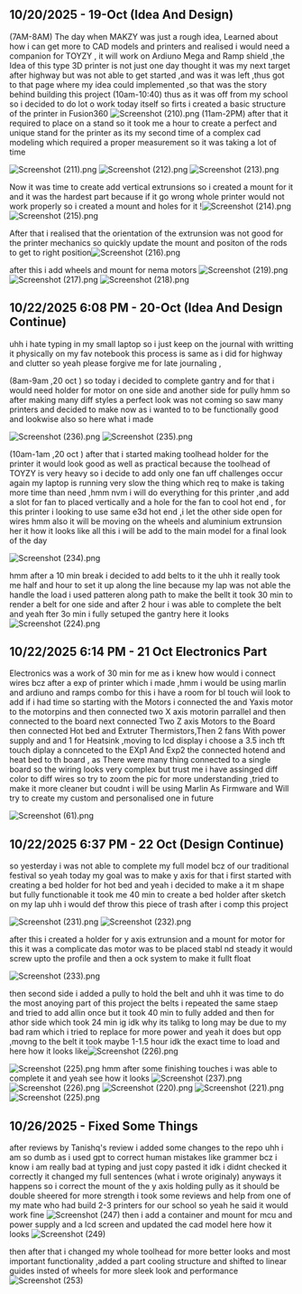 <!--
  ===================    !!READ THIS NOTICE!!   ====================
  DO NOT edit this file manually. Your changes WILL BE OVERWRITTEN!
  This journal is auto generated and updated by Hack Club Blueprint.
  To edit this file, please edit your journal entries on Blueprint.
  ==================================================================
-->

## 10/20/2025 - 19-Oct (Idea And Design)  

(7AM-8AM)
The day when MAKZY was just a rough idea, Learned about how i can get more to CAD models and printers and realised i would need a companion for TOYZY , it will work on Ardiuno Mega and Ramp shield ,the Idea of this type 3D printer is not just one day thought it was my next target after highway but was not able to get started ,and was it was left ,thus got to that page where my idea could implemented ,so that was the story behind building this project
(10am-10:40)
thus as it was off from my school so i decided to do lot o work today itself so firts i created a basic structure of the printer in Fusion360
![Screenshot (210).png](https://blueprint.hackclub.com/user-attachments/blobs/proxy/eyJfcmFpbHMiOnsiZGF0YSI6MzYwOSwicHVyIjoiYmxvYl9pZCJ9fQ==--dff59453d09e1c99cdfbf772b372f421e983194f/Screenshot%20(210).png)
(11am-2PM)
after that it required to place on a stand so it took me a hour to create a perfect and unique stand for the printer as its my second time of a complex cad modeling which required a proper measurement so it was taking a lot of time

![Screenshot (211).png](https://blueprint.hackclub.com/user-attachments/blobs/proxy/eyJfcmFpbHMiOnsiZGF0YSI6MzYxNiwicHVyIjoiYmxvYl9pZCJ9fQ==--76bac131566bdaf3c052c1ef1b9b81c89cb92e37/Screenshot%20(211).png)
![Screenshot (212).png](https://blueprint.hackclub.com/user-attachments/blobs/proxy/eyJfcmFpbHMiOnsiZGF0YSI6MzYxNCwicHVyIjoiYmxvYl9pZCJ9fQ==--c6e911a8c50e18008e2dbd4494ab8b4e059966e1/Screenshot%20(212).png)
![Screenshot (213).png](https://blueprint.hackclub.com/user-attachments/blobs/proxy/eyJfcmFpbHMiOnsiZGF0YSI6MzYxNSwicHVyIjoiYmxvYl9pZCJ9fQ==--ebb9a46620c34fa2f00edf6a9d8372cb030e114e/Screenshot%20(213).png)

 Now it was time to create add vertical extrunsions so i created a mount for it and it was the hardest part because if it go wrong whole printer would not work properly so i created a mount and holes for it !![Screenshot (214).png](https://blueprint.hackclub.com/user-attachments/blobs/proxy/eyJfcmFpbHMiOnsiZGF0YSI6MzYxOCwicHVyIjoiYmxvYl9pZCJ9fQ==--5981dd81bfdec2cb6ca1b11996befcc27f2f14ef/Screenshot%20(214).png)
![Screenshot (215).png](https://blueprint.hackclub.com/user-attachments/blobs/proxy/eyJfcmFpbHMiOnsiZGF0YSI6MzYxNywicHVyIjoiYmxvYl9pZCJ9fQ==--e25dd0904772a4e65f16b1fb0ff711cef52a27b9/Screenshot%20(215).png)

After that i realised that the orientation of the extrunsion was not good for the printer mechanics so quickly update the mount and positon of the rods to get to right position![Screenshot (216).png](https://blueprint.hackclub.com/user-attachments/blobs/proxy/eyJfcmFpbHMiOnsiZGF0YSI6MzYxOSwicHVyIjoiYmxvYl9pZCJ9fQ==--a117bdc8f70c7d916cd434908938f5a136eb7f03/Screenshot%20(216).png)

after this i add wheels and mount for nema motors ![Screenshot (219).png](https://blueprint.hackclub.com/user-attachments/blobs/proxy/eyJfcmFpbHMiOnsiZGF0YSI6MzYyMSwicHVyIjoiYmxvYl9pZCJ9fQ==--1114fb0d3d6a61076727b9707a6dfb2ba5dacd2e/Screenshot%20(219).png)
![Screenshot (217).png](https://blueprint.hackclub.com/user-attachments/blobs/proxy/eyJfcmFpbHMiOnsiZGF0YSI6MzYyMCwicHVyIjoiYmxvYl9pZCJ9fQ==--77d54a58e76224bee37d8cb9e3a1e1a1290ce007/Screenshot%20(217).png)
![Screenshot (218).png](https://blueprint.hackclub.com/user-attachments/blobs/proxy/eyJfcmFpbHMiOnsiZGF0YSI6MzYyMiwicHVyIjoiYmxvYl9pZCJ9fQ==--4f33cd9f0cfad4b967d499d42f23ed527b9de00f/Screenshot%20(218).png)

  

## 10/22/2025 6:08 PM - 20-Oct (Idea And Design Continue)   

uhh i hate typing in my small laptop so i just keep on the journal with writting it physically on my fav notebook this process is same as i did for highway and clutter so yeah please forgive me for late journaling ,

(8am-9am ,20 oct )
so today i decided to complete gantry and for that i would need holder for motor on one side and another side for pully hmm so after making many diff styles a perfect look was not coming so saw many printers and decided to make now as i wanted to to be functionally good and lookwise also so here what i made

 ![Screenshot (236).png](https://blueprint.hackclub.com/user-attachments/blobs/proxy/eyJfcmFpbHMiOnsiZGF0YSI6NDM1OSwicHVyIjoiYmxvYl9pZCJ9fQ==--67159f61cd8d001e96774fdacecf1f447d761449/Screenshot%20(236).png)
![Screenshot (235).png](https://blueprint.hackclub.com/user-attachments/blobs/proxy/eyJfcmFpbHMiOnsiZGF0YSI6NDM2MCwicHVyIjoiYmxvYl9pZCJ9fQ==--4b0b8867b13aaadacd8419484c779ddd94a5be3b/Screenshot%20(235).png)

(10am-1am ,20 oct ) 
after that i started making toolhead holder for the printer it would look good as well as practical because the toolhead of TOYZY is very heavy so i decide to add only one fan uff challenges occur again my laptop is running very slow the thing which req to make is taking more time than need ,hmm nvm i will do everything for this printer ,and add a slot for fan to placed vertically and a hole for the fan to cool hot end , for this printer i looking to use same e3d hot end ,i let the other side open for wires hmm also it will be moving on the wheels and aluminium extrunsion her it how it looks like all this i will be add to the main model for a final look of the day 

![Screenshot (234).png](https://blueprint.hackclub.com/user-attachments/blobs/proxy/eyJfcmFpbHMiOnsiZGF0YSI6NDM2MiwicHVyIjoiYmxvYl9pZCJ9fQ==--5d40a32d021a03ff131f88e6c2e706da714e5935/Screenshot%20(234).png)
  
hmm after a 10 min break i decided to add belts to it the uhh it really took me half and hour to set it up along the line because my lap was not able the handle the load i used patteren along path to make the bellt it took 30 min to render a belt for one side and after 2 hour i was able to complete the belt and yeah fter 3o min i fully setuped the gantry here it looks
![Screenshot (224).png](https://blueprint.hackclub.com/user-attachments/blobs/proxy/eyJfcmFpbHMiOnsiZGF0YSI6NDM2NiwicHVyIjoiYmxvYl9pZCJ9fQ==--c3858ad4901b3b775cb0031a6c8e7e2e3dc69c38/Screenshot%20(224).png)
   

## 10/22/2025 6:14 PM - 21 Oct Electronics Part   

Electronics was a work of 30 min for me as i knew how would i connect wires bcz after a exp of printer which i made ,hmm i would be using marlin and ardiuno and ramps combo for this i have a room for bl touch wiil look to add if i had time so starting with the Motors i connected the and Yaxis motor to the motorpins and then connected two X axis motorin parrallel and then connected to the board next connected Two Z axis Motors to the Board then connected Hot bed and Extruter Thermistors,Then 2 fans With power supply and and 1 for Heatsink ,moving to lcd display i choose a 3.5 inch tft touch diplay a connceted to the EXp1 And Exp2 the connected hotend and heat bed to th board , as There were many thing connected to a single board so the wiring looks very complex but trust me i have assinged diff color to diff wires so try to zoom the pic for more understanding ,tried to make it more cleaner but coudnt i will be using Marlin As Firmware and Will try to create my custom and personalised one in future

  ![Screenshot (61).png](https://blueprint.hackclub.com/user-attachments/blobs/proxy/eyJfcmFpbHMiOnsiZGF0YSI6NDM2OCwicHVyIjoiYmxvYl9pZCJ9fQ==--805c4d5ea663758cfc608d1673144fee8edeb41e/Screenshot%20(61).png)
  

## 10/22/2025 6:37 PM - 22 Oct (Design Continue)  

so yesterday i was not able to complete my full model bcz of our traditional festival so yeah today my goal was to make y axis for that i first started with creating a bed holder for hot bed and yeah i decided to make a it m shape but fully functionable it took me 40 min to create a bed holder after sketch on my lap uhh i would def throw this piece of trash after i comp this project 

![Screenshot (231).png](https://blueprint.hackclub.com/user-attachments/blobs/proxy/eyJfcmFpbHMiOnsiZGF0YSI6NDM3MiwicHVyIjoiYmxvYl9pZCJ9fQ==--de0b248eb53f1ec250f3317d46c2d02947a2cc17/Screenshot%20(231).png)
![Screenshot (232).png](https://blueprint.hackclub.com/user-attachments/blobs/proxy/eyJfcmFpbHMiOnsiZGF0YSI6NDM3NywicHVyIjoiYmxvYl9pZCJ9fQ==--c2e7e2dc6676dba99746a527cab04086b17498fe/Screenshot%20(232).png)

after this i created a holder for y axis extrunsion and a mount for motor for this it was a complicate das motor was to be placed stabl nd steady it would screw upto the profile and then a ock system to make it fullt float 

![Screenshot (233).png](https://blueprint.hackclub.com/user-attachments/blobs/proxy/eyJfcmFpbHMiOnsiZGF0YSI6NDM3MywicHVyIjoiYmxvYl9pZCJ9fQ==--80716671e77699f6a304ecbd86612fdb88d574b4/Screenshot%20(233).png)
 
then second side i added a pully to hold the belt and uhh it was time to do the most anoying part of this project the belts i repeated the same staep and tried to add allin once but it took 40 min to fully added and then for athor side which took 24 min ig idk why its talikg to long may be due to my bad ram which i tried to replace for more power and yeah it does but opp ,movng to the belt it took maybe 1-1.5 hour idk the exact time to load and here how it looks like![Screenshot (226).png](https://blueprint.hackclub.com/user-attachments/blobs/proxy/eyJfcmFpbHMiOnsiZGF0YSI6NDM4MSwicHVyIjoiYmxvYl9pZCJ9fQ==--fff71c426a1e5fd48d108e26e7285b99a599548a/Screenshot%20(226).png)

![Screenshot (225).png](https://blueprint.hackclub.com/user-attachments/blobs/proxy/eyJfcmFpbHMiOnsiZGF0YSI6NDM3OSwicHVyIjoiYmxvYl9pZCJ9fQ==--5a0966655e7b13c2bc119cf9fe32ca7775118ba1/Screenshot%20(225).png)
 hmm after some finishing touches i was able to complete it and yeah see how it looks
![Screenshot (237).png](https://blueprint.hackclub.com/user-attachments/blobs/proxy/eyJfcmFpbHMiOnsiZGF0YSI6NDM4NiwicHVyIjoiYmxvYl9pZCJ9fQ==--129a8f602db58a4df12bd48853124a562cbf471d/Screenshot%20(237).png)
![Screenshot (226).png](https://blueprint.hackclub.com/user-attachments/blobs/proxy/eyJfcmFpbHMiOnsiZGF0YSI6NDM5MCwicHVyIjoiYmxvYl9pZCJ9fQ==--649f109d4a81c7bd121ba963e1a766945c4ab9f6/Screenshot%20(226).png)
![Screenshot (220).png](https://blueprint.hackclub.com/user-attachments/blobs/proxy/eyJfcmFpbHMiOnsiZGF0YSI6NDM4NywicHVyIjoiYmxvYl9pZCJ9fQ==--be23e80857218e98e423cbaa2b78c177d71172f6/Screenshot%20(220).png)
![Screenshot (221).png](https://blueprint.hackclub.com/user-attachments/blobs/proxy/eyJfcmFpbHMiOnsiZGF0YSI6NDM4OSwicHVyIjoiYmxvYl9pZCJ9fQ==--c991264813f613e6c0134dca1fcf5259a92e4137/Screenshot%20(221).png)
![Screenshot (225).png](https://blueprint.hackclub.com/user-attachments/blobs/proxy/eyJfcmFpbHMiOnsiZGF0YSI6NDM4OCwicHVyIjoiYmxvYl9pZCJ9fQ==--591c08cf6bf527075f70448ab2c2eb53f727ebd5/Screenshot%20(225).png)
  

## 10/26/2025 - Fixed Some Things  

after reviews by Tanishq's review i added some changes to the repo uhh i am so dumb as i used gpt to correct human mistakes like grammer bcz i know i am really bad at typing and just copy pasted it idk i didnt checked it correctly it changed my full sentences (what i wrote originaly) anyways it happens 
so i correct the mount of the y axis holding pully as it should be double sheered for more strength i took some reviews and help from one of my mate who had build 2-3 printers for our school so yeah he said it would work fine 
![Screenshot (247)](https://blueprint.hackclub.com/user-attachments/blobs/proxy/eyJfcmFpbHMiOnsiZGF0YSI6NTY0NSwicHVyIjoiYmxvYl9pZCJ9fQ==--be62d8e9827f198e71288bf3d5862a336f9de475/Screenshot%20(247).png)
then i add a container and mount for mcu and power supply and a lcd screen and updated the cad model here how it looks ![Screenshot (249)](https://blueprint.hackclub.com/user-attachments/blobs/proxy/eyJfcmFpbHMiOnsiZGF0YSI6NTY0NiwicHVyIjoiYmxvYl9pZCJ9fQ==--6701d0a9efc76dab4ce1c49033c53f2c438091e0/Screenshot%20(249).png)

then after that i changed my whole toolhead for more better looks and most important functionality ,added a part cooling structure and shifted to linear guides insted of wheels for more sleek look and performance![Screenshot (253)](https://blueprint.hackclub.com/user-attachments/blobs/proxy/eyJfcmFpbHMiOnsiZGF0YSI6NTY0NywicHVyIjoiYmxvYl9pZCJ9fQ==--6546f465604c51bc3df237240f589948d3a0e651/Screenshot%20(253).png)

  

